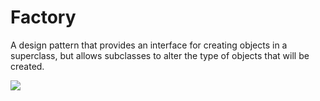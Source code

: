 # Factory

A design pattern that provides an interface for creating objects in a superclass, but allows subclasses to alter the type of objects that will be created.

![](factory.png)
